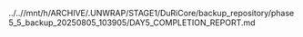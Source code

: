 ../..//mnt/h/ARCHIVE/.UNWRAP/STAGE1/DuRiCore/backup_repository/phase5_5_backup_20250805_103905/DAY5_COMPLETION_REPORT.md